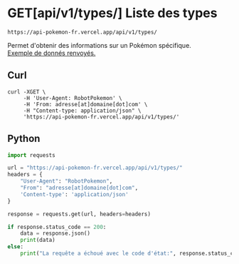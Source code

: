 <h1><span class="documentation_get">GET</span><span class="documentation_url">[api/v1/types/]</span> Liste des types</h1>

```http
https://api-pokemon-fr.vercel.app/api/v1/types/
```

Permet d'obtenir des informations sur un Pokémon spécifique.<br>
[Exemple de donnés renvoyés.](https://api-pokemon-fr.vercel.app/api/v1/types/)

## Curl
```curl
curl -XGET \
     -H 'User-Agent: RobotPokemon' \
     -H 'From: adresse[at]domaine[dot]com' \
     -H "Content-type: application/json" \
     'https://api-pokemon-fr.vercel.app/api/v1/types/'
```

## Python
```py
import requests

url = "https://api-pokemon-fr.vercel.app/api/v1/types/"
headers = {
    "User-Agent": "RobotPokemon",
    "From": "adresse[at]domaine[dot]com",
    'Content-type': 'application/json'
}

response = requests.get(url, headers=headers)

if response.status_code == 200:
    data = response.json()
    print(data)
else:
    print("La requête a échoué avec le code d'état:", response.status_code)
```
